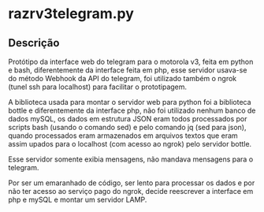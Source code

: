 # razrv3telegram.py

## Descrição
Protótipo da interface web do telegram para o motorola v3, feita em python e bash, diferentemente da interface feita em php, esse servidor usava-se do método Webhook da API do telegram, foi utilizado também o ngrok (tunel ssh para localhost) para facilitar o prototipagem. 

A biblioteca usada para montar o servidor web para python foi a biblioteca bottle e diferentemente da interface php, não foi utilizado nenhum banco de dados mySQL, os dados em estrutura JSON eram todos processados por scripts bash (usando o comando sed) e pelo comando jq (sed para json), quando processados eram armazenados em arquivos textos que eram assim upados para o localhost (com acesso ao ngrok) pelo servidor bottle.

Esse servidor somente exibia mensagens, não mandava mensagens para o telegram.

Por ser um emaranhado de código, ser lento para processar os dados e por não ter acesso ao serviço pago do ngrok, decide reescrever a interface em php e mySQL e montar um servidor LAMP.
